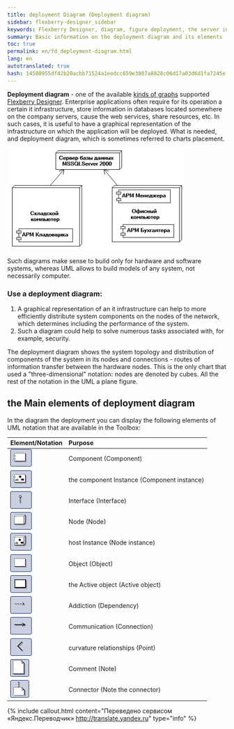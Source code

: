 ```yaml
--- 
title: deployment Diagram (Deployment diagram) 
sidebar: flexberry-designer_sidebar 
keywords: Flexberry Designer, diagram, figure deployment, the server infrastructure 
summary: Basic information on the deployment diagram and its elements 
toc: true 
permalink: en/fd_deployment-diagram.html 
lang: en 
autotranslated: true 
hash: 14580955df42b20acbb71524a1eedcc659e3807a8828c06d17a03d6d1fa7245e 
--- 
```


**Deployment diagram** - one of the available [kinds of graphs](fd_editing-diagram.html) supported [Flexberry Designer](fd_landing_page.html). 
Enterprise applications often require for its operation a certain it infrastructure, store information in databases located somewhere on the company servers, cause the web services, share resources, etc. In such cases, it is useful to have a graphical representation of the infrastructure on which the application will be deployed. What is needed, and deployment diagram, which is sometimes referred to charts placement. 

![](/images/pages/products/flexberry-designer/diagram/deployment-diagram.png) 

Such diagrams make sense to build only for hardware and software systems, whereas UML allows to build models of any system, not necessarily computer. 

### Use a deployment diagram: 

1. A graphical representation of an it infrastructure can help to more efficiently distribute system components on the nodes of the network, which determines including the performance of the system. 
2. Such a diagram could help to solve numerous tasks associated with, for example, security. 

The deployment diagram shows the system topology and distribution of components of the system in its nodes and connections - routes of information transfer between the hardware nodes. This is the only chart that used a "three-dimensional" notation: nodes are denoted by cubes. All the rest of the notation in the UML a plane figure. 

## the Main elements of deployment diagram 

In the diagram the deployment you can display the following elements of UML notation that are available in the Toolbox: 

Element/Notation | Purpose 
:--------------------------------|:---------------------------------------------------------- 
![](/images/pages/products/flexberry-designer/diagram/component.jpg) | Component (Component) 
![](/images/pages/products/flexberry-designer/diagram/componentinstance.jpg) | the component Instance (Component instance) 
![](/images/pages/products/flexberry-designer/diagram/interface.jpg) | Interface (Interface) 
![](/images/pages/products/flexberry-designer/diagram/node.jpg) | Node (Node) 
![](/images/pages/products/flexberry-designer/diagram/nodeinstance.jpg) | host Instance (Node instance) 
![](/images/pages/products/flexberry-designer/diagram/instance.jpg) | Object (Object) 
![](/images/pages/products/flexberry-designer/diagram/activeobject1.jpg) | the Active object (Active object) 
![](/images/pages/products/flexberry-designer/diagram/dependency1.jpg) | Addiction (Dependency) 
![](/images/pages/products/flexberry-designer/diagram/connection.jpg) | Communication (Connection) 
![](/images/pages/products/flexberry-designer/diagram/corner.jpg) | curvature relationships (Point) 
![](/images/pages/products/flexberry-designer/diagram/note.jpg) | Comment (Note) 
![](/images/pages/products/flexberry-designer/diagram/noteconn.jpg) | Connector (Note the connector) 



{% include callout.html content="Переведено сервисом «Яндекс.Переводчик» <http://translate.yandex.ru>" type="info" %}